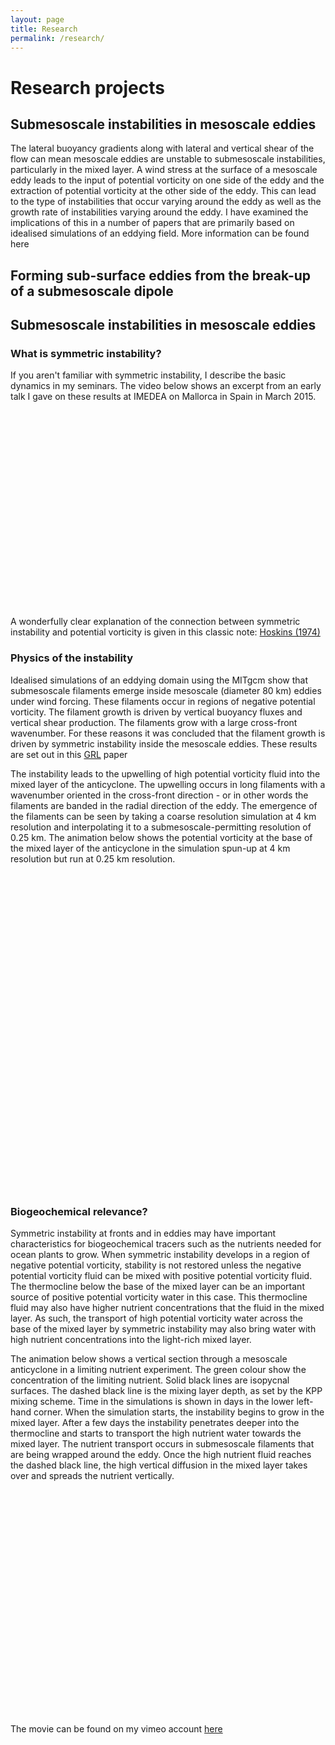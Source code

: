 ```yaml
---
layout: page
title: Research
permalink: /research/
---
```


# Research projects

## Submesoscale instabilities in mesoscale eddies
The lateral buoyancy gradients along with lateral and vertical shear
of the flow can mean mesoscale eddies are unstable to submesoscale instabilities,
particularly in the mixed layer.
A wind stress at the surface of a mesoscale eddy leads to the input of potential
vorticity on one side of the eddy and the extraction of potential vorticity
at the other side of the eddy.   This can lead to the type of instabilities
that occur varying around the eddy as well as the growth rate of instabilities
varying around the eddy.  I have examined the implications of this in a number
of papers that are primarily based on idealised simulations of an eddying field.
More information can be found here


## Forming sub-surface eddies from the break-up of a submesoscale dipole

<h2>
<a id="authors-and-contributors" class="anchor" href="#authors-and-contributors" aria-hidden="true"><span aria-hidden="true" class="octicon octicon-link"></span></a>Submesoscale instabilities in mesoscale eddies</h2>

<h3>
<a id="authors-and-contributors" class="anchor" href="#authors-and-contributors" aria-hidden="true"><span aria-hidden="true" class="octicon octicon-link"></span></a>What is symmetric instability?</h3>
<p>If you aren't familiar with symmetric instability, I describe the basic dynamics in my seminars.  The video below shows an excerpt from an early talk I gave on these results at IMEDEA on Mallorca in Spain in March 2015.<p>
<iframe width="560" height="315" src= "" data-src="https://www.youtube.com/embed/L4cYnVW2dFE?start=685" frameborder="0" allowfullscreen></iframe>
<p> A wonderfully clear explanation of the connection between symmetric instability and potential vorticity is given in this classic note: <a href="http://www.readcube.com/articles/10.1002%2Fqj.49710042520" target="_blank">Hoskins (1974)</a> </p>

<h3>
<a id="authors-and-contributors" class="anchor" href="#authors-and-contributors" aria-hidden="true"><span aria-hidden="true" class="octicon octicon-link"></span></a>Physics of the instability</h3>

<p>Idealised simulations of an eddying domain using the MITgcm show that submesoscale filaments emerge inside mesoscale (diameter 80 km) eddies under wind forcing.  These filaments occur in regions of negative potential vorticity. The filament growth is driven by vertical buoyancy fluxes and vertical shear production.  The filaments grow with a large cross-front wavenumber.  For these reasons it was concluded that the filament growth is driven by symmetric instability inside the mesoscale eddies.  These results are set out in this <a href="http://onlinelibrary.wiley.com/doi/10.1002/2016GL067926/full" target="_blank">GRL</a> paper</p>

<p>The instability leads to the upwelling of high potential vorticity fluid into the mixed layer of the anticyclone.  The upwelling occurs in long filaments with a wavenumber oriented in the cross-front direction - or in other words the filaments are banded in the radial direction of the eddy.  The emergence of the filaments can be seen by taking a coarse resolution simulation at 4 km resolution and interpolating it to a submesoscale-permitting resolution of 0.25 km.  The animation below shows the potential vorticity at the base of the mixed layer of the anticyclone in the simulation spun-up at 4 km resolution but run at 0.25 km resolution.</p>
<iframe src= "" data-src="https://player.vimeo.com/video/161776646?loop=1" width="600" height="509" frameborder="0" webkitallowfullscreen mozallowfullscreen allowfullscreen></iframe>


<h3>
<a id="authors-and-contributors" class="anchor" href="#authors-and-contributors" aria-hidden="true"><span aria-hidden="true" class="octicon octicon-link"></span></a>Biogeochemical relevance?</h3>
<p>Symmetric instability at fronts and in eddies may have important characteristics for biogeochemical tracers such as the nutrients needed for ocean plants to grow.  When symmetric instability develops in a region of negative potential vorticity, stability is not restored unless the negative potential vorticity fluid can be mixed with positive potential vorticity fluid.  The thermocline below the base of the mixed layer can be an important source of positive potential vorticity water in this case.  This thermocline fluid may also have higher nutrient concentrations that the fluid in the mixed layer.  As such, the transport of high potential vorticity water across the base of the mixed layer by symmetric instability may also bring water with high nutrient concentrations into the light-rich mixed layer.<p>

The animation below shows a vertical section through a mesoscale anticyclone in a limiting nutrient experiment.  The green colour show the concentration of the limiting nutrient.  Solid black lines are isopycnal surfaces.  The dashed black line is the mixing layer depth, as set by the KPP mixing scheme.  Time in the simulations is shown in days in the lower left-hand corner. When the simulation starts, the instability begins to grow in the mixed layer.  After a few days the instability penetrates deeper into the thermocline and starts to transport the high nutrient water towards the mixed layer.  The nutrient transport occurs in submesoscale filaments that are being wrapped around the eddy.  Once the high nutrient fluid reaches the dashed black line, the high vertical diffusion in the mixed layer takes over and spreads the nutrient vertically.
<iframe src= "" data-src="https://player.vimeo.com/video/159205818" width="600" height="360" frameborder="0" webkitallowfullscreen mozallowfullscreen allowfullscreen></iframe>
<p>The movie can be found on my vimeo account <a href="https://vimeo.com/159205818" target="_blank">here</a></p>



<script>
function init() {
var vidDefer = document.getElementsByTagName('iframe');
for (var i=0; i<vidDefer.length; i++) {
if(vidDefer[i].getAttribute('data-src')) {
vidDefer[i].setAttribute('src',vidDefer[i].getAttribute('data-src'));
} } }
window.onload = init;
</script>
